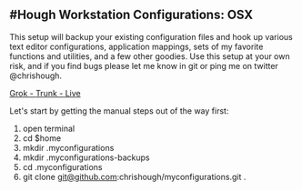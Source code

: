 #Hough Workstation Configurations: OSX
---
This setup will backup your existing configuration files and hook up various text editor configurations,
application mappings, sets of my favorite functions and utilities, and a few other goodies.  Use this setup 
at your own risk, and if you find bugs please let me know in git or ping me on twitter @chrishough. 

[Grok - Trunk - Live](http://www.youtube.com/watch?v=Qi_AAqi0RZM&feature=share)

Let's start by getting the manual steps out of the way first:

1. open terminal
2. cd $home
3. mkdir .myconfigurations
4. mkdir .myconfigurations-backups
5. cd .myconfigurations
6. git clone git@github.com:chrishough/myconfigurations.git .

